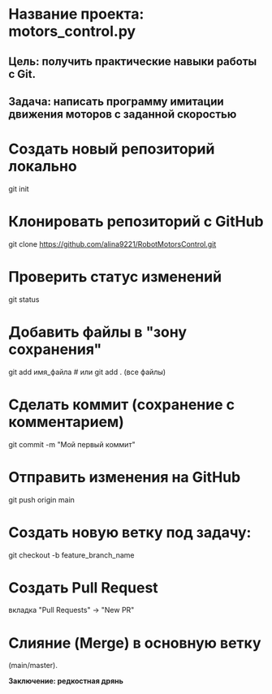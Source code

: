 # Название проекта: motors_control.py
## Цель: получить практические навыки работы с Git. 
## Задача: написать программу имитации движения моторов с заданной скоростью

# Создать новый репозиторий локально
git init

# Клонировать репозиторий с GitHub
git clone https://github.com/alina9221/RobotMotorsControl.git

# Проверить статус изменений
git status

# Добавить файлы в "зону сохранения"
git add имя_файла  # или git add . (все файлы)

# Сделать коммит (сохранение с комментарием)
git commit -m "Мой первый коммит"

# Отправить изменения на GitHub
git push origin main

# Создать новую ветку под задачу:
git checkout -b feature_branch_name

# Создать Pull Request 
вкладка "Pull Requests" → "New PR"

# Слияние (Merge) в основную ветку 
(main/master).

**Заключение: редкостная дрянь**
